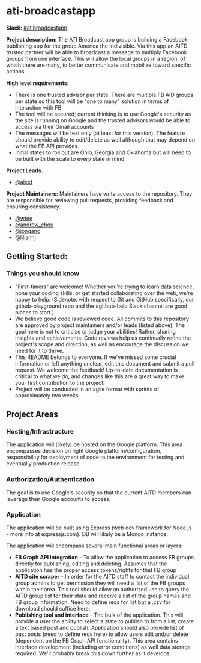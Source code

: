 # ati-broadcastapp

**Slack:** [#atibroadcastapp](https://datafordemocracy.slack.com/messages/C4VTQ2G4U/)

**Project description:** The ATI Broadcast app group is building a Facebook publishing app for the group America the Indivisible. Via this app an AITD trusted partner will be able to broadcast a message to multiply Facebook groups from one interface. This will allow the local groups in a region, of which there are many, to better communicate and mobilize toward specific actions.

**High level requirements**:
+ There is one trusted advisor per state. There are multiple FB AID groups per state so this tool will be "one to many" solution in terms of interaction with FB
+ The tool will be secured; current thinking is to use Google's security as the site is running on Google and the trusted advisors would be able to access via their Gmail accounts
+ The messages will be text only (at least for this version). The feature should provide ability to edit/delete as well although that may depend on what the FB API provides. 
+ Initial states to roll out are Ohio, Georgia and Oklahoma but will need to be built with the scale to every state in mind

**Project Leads:**
+ [@alecf](https://datafordemocracy.slack.com/messages/@alecf/)

**Project Maintainers:** Maintainers have write access to the repository. They are responsible for reviewing pull requests, providing feedback and ensuring consistency.
+ [@wtee](https://datafordemocracy.slack.com/messages/@wtee)
+ [@andrew_chou](https://datafordemocracy.slack.com/messages/@andrew_chou)
+ [@jonganc](https://datafordemocracy.slack.com/messages/@jonganc)
+ [@lilianhj](https://datafordemocracy.slack.com/messages/@lilianhj)

## Getting Started:
### Things you should know

+ "First-timers" are welcome! Whether you're trying to learn data science, hone your coding skills, or get started collaborating over the web, we're happy to help. (Sidenote: with respect to Git and GitHub specifically, our github-playground repo and the #github-help Slack channel are good places to start.)
+ We believe good code is reviewed code. All commits to this repository are approved by project maintainers and/or leads (listed above). The goal here is not to criticize or judge your abilities! Rather, sharing insights and achievements. Code reviews help us continually refine the project's scope and direction, as well as encourage the discussion we need for it to thrive.
+ This README belongs to everyone. If we've missed some crucial information or left anything unclear, edit this document and submit a pull request. We welcome the feedback! Up-to-date documentation is critical to what we do, and changes like this are a great way to make your first contribution to the project.
+ Project will be conducted in an agile format with sprints of approximately two weeks

## Project Areas
### Hosting/Infrastructure
The application will (likely) be hosted on the Google platform. This area encompasses decision on right Google platform/configuration, responsibility for deployment of code to the environment for testing and eventually production release

### Authorization/Authentication
The goal is to use Google's security so that the current AITD members can leverage their Google accounts to access.

### Application
The application will be built using Express (web dev framework for Node.js - more info at expressjs.com). DB will likely be a Mongo instance. 

The application will encompass several main functional areas or layers:
+ **FB Graph API integration** - To allow the application to access FB groups directly for publishing, editing and deleting. Assumes that the application has the proper access tokens/rights for that FB group
+ **AITD site scraper** - In order for the AITD staff to contact the individual group admins to get permission they will need a list of the FB groups within their area. This tool should allow an authorized use to query the AITD group list for their state and receive a list of the group names and FB group information. Need to define reqs for list but a .csv for download should suffice here.  
+ **Publishing tool and interface** - The bulk of the application. This will provide a user the ability to select a state to publish to from a list; create a text based post and publish. Application should also provide list of past posts (need to define reqs here) to allow users edit and/or delete (dependent on the FB Graph API functionality). This area contains interface development (including error conditions) as well data storage required. We'll probably break this down further as it develops. 

